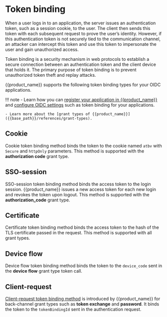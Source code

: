 # Token binding

When a user logs in to an application, the server issues an authentication token, such as a session cookie, to the user. The client then sends this token with each subsequent request to prove the user’s identity. However, if this authentication token is not securely tied to the communication channel, an attacker can intercept this token and use this token to impersonate the user and gain unauthorized access.

Token binding is a security mechanism in web protocols to establish a secure connection between an authentication token and the client device that holds it. The primary purpose of token binding is to prevent unauthorized token theft and replay attacks.

{{product_name}} supports the following token binding types for your OIDC applications.

!!! note
    - Learn how you can [register your application in {{product_name}}]({{base_path}}/guides/applications/) and [configure OIDC settings]({{base_path}}/references/app-settings/oidc-settings-for-app/) such as token binding for your applications.

    - Learn more about the [grant types of {{product_name}}]({{base_path}}/references/grant-types).

## Cookie

Cookie token binding method binds the token to the cookie named `atbv` with `Secure` and `httpOnly` parameters. This method is supported with the **authorization code** grant type.

## SSO-session

SSO-session token binding method binds the access token to the login session. {{product_name}} issues a new access token for each new login and revokes the token upon logout. This method is supported with the **authorization_code** grant type.


## Certificate

Certificate token binding method binds the access token to the hash of the TLS certificate passed in the request. This method is supported with all grant types.

## Device flow

Device flow token binding method binds the token to the `device_code` sent in the **device flow** grant type token call.

## Client-request

[Client-request token binding method]({{base_path}}/references/token-binding/client-request) is introduced by {{product_name}} for back-channel grant types such as **token exchange** and **password**. It binds the token to the `tokenBindingId` sent in the authentication request.